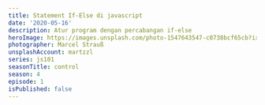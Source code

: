 ```yaml
---
title: Statement If-Else di javascript
date: '2020-05-16'
description: Atur program dengan percabangan if-else
heroImage: https://images.unsplash.com/photo-1547643547-c0738bcf65cb?ixlib=rb-1.2.1&ixid=eyJhcHBfaWQiOjEyMDd9&auto=format&fit=crop&w=1350&q=80
photographer: Marcel Strauß
unsplashAccount: martzzl
series: js101
seasonTitle: control
season: 4
episode: 1
isPublished: false
---
```

